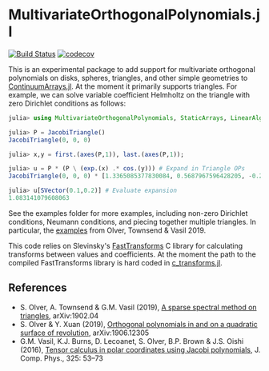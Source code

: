 # MultivariateOrthogonalPolynomials.jl

[![Build Status](https://github.com/JuliaApproximation/MultivariateOrthogonalPolynomials.jl/workflows/CI/badge.svg)](https://github.com/JuliaApproximation/MultivariateOrthogonalPolynomials.jl/actions)
[![codecov](https://codecov.io/gh/JuliaApproximation/MultivariateOrthogonalPolynomials.jl/branch/master/graph/badge.svg)](https://codecov.io/gh/JuliaApproximation/MultivariateOrthogonalPolynomials.jl)

This is an experimental package to add support for multivariate orthogonal polynomials on disks, spheres, triangles, and other simple
geometries to [ContinuumArrays.jl](https://github.com/JuliaApproximation/ContinuumArrays.jl). At the moment it primarily supports triangles. For example,
we can solve variable coefficient Helmholtz on the triangle with zero Dirichlet conditions as follows:
```julia
julia> using MultivariateOrthogonalPolynomials, StaticArrays, LinearAlgebra

julia> P = JacobiTriangle()
JacobiTriangle(0, 0, 0)

julia> x,y = first.(axes(P,1)), last.(axes(P,1));

julia> u = P * (P \ (exp.(x) .* cos.(y))) # Expand in Triangle OPs
JacobiTriangle(0, 0, 0) * [1.3365085377830084, 0.5687967596428205, -0.22812040274224554, 0.07733064070637755, 0.016169744493985644, -0.08714886622738759, 0.00338435674992512, 0.01220019521126353, -0.016867598915573725, 0.003930461395801074  …  ]

julia> u[SVector(0.1,0.2)] # Evaluate expansion
1.083141079608063
```
See the examples folder for more examples, including non-zero Dirichlet conditions, Neumann conditions, and piecing together multiple triangles. In particular, the [examples](examples/triangleexamples.jl) from Olver, Townsend & Vasil 2019.


This code relies on Slevinsky's [FastTransforms](https://github.com/MikaelSlevinsky/FastTransforms) C library for calculating transforms between values and coefficients. At the moment the path to the compiled FastTransforms library is hard coded in [c_transforms.jl](src/c_transforms.jl). 

## References


- S. Olver, A. Townsend & G.M. Vasil (2019), [A sparse spectral method on triangles](https://arxiv.org/pdf/1902.04863.pdf), arXiv:1902.04
- S. Olver & Y. Xuan (2019), [Orthogonal polynomials in and on a quadratic surface of revolution](https://arxiv.org/abs/1906.12305.pdf), arXiv:1906.12305
- G.M. Vasil, K.J. Burns, D. Lecoanet, S. Olver, B.P. Brown & J.S. Oishi (2016), [Tensor calculus in polar coordinates using Jacobi polynomials](http://arxiv.org/pdf/1509.07624.pdf), J. Comp. Phys., 325: 53–73
